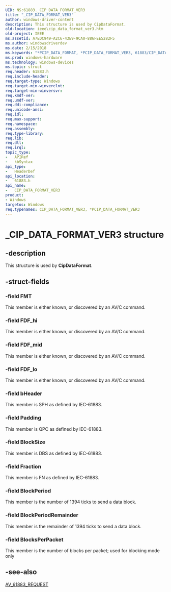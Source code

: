 ```yaml
---
UID: NS:61883._CIP_DATA_FORMAT_VER3
title: "_CIP_DATA_FORMAT_VER3"
author: windows-driver-content
description: This structure is used by CipDataFormat.
old-location: ieee\cip_data_format_ver3.htm
old-project: IEEE
ms.assetid: A7EDC949-A2C6-43E9-9CA0-886FEE5282F5
ms.author: windowsdriverdev
ms.date: 2/15/2018
ms.keywords: "*PCIP_DATA_FORMAT, *PCIP_DATA_FORMAT_VER3, 61883/CIP_DATA_FORMAT_VER3, 61883/PCIP_DATA_FORMAT_VER3, CIP_DATA_FORMAT, CIP_DATA_FORMAT_VER3, CIP_DATA_FORMAT_VER3 structure [Buses], IEEE.cip_data_format_ver3, PCIP_DATA_FORMAT_VER3, PCIP_DATA_FORMAT_VER3 structure pointer [Buses], _CIP_DATA_FORMAT_VER3"
ms.prod: windows-hardware
ms.technology: windows-devices
ms.topic: struct
req.header: 61883.h
req.include-header: 
req.target-type: Windows
req.target-min-winverclnt: 
req.target-min-winversvr: 
req.kmdf-ver: 
req.umdf-ver: 
req.ddi-compliance: 
req.unicode-ansi: 
req.idl: 
req.max-support: 
req.namespace: 
req.assembly: 
req.type-library: 
req.lib: 
req.dll: 
req.irql: 
topic_type:
-	APIRef
-	kbSyntax
api_type:
-	HeaderDef
api_location:
-	61883.h
api_name:
-	CIP_DATA_FORMAT_VER3
product:
- Windows
targetos: Windows
req.typenames: CIP_DATA_FORMAT_VER3, *PCIP_DATA_FORMAT_VER3
---
```


# _CIP_DATA_FORMAT_VER3 structure


## -description


This structure is used by  	<b>CipDataFormat</b>.


## -struct-fields




### -field FMT

This member is either known, or discovered by an AV/C command.


### -field FDF_hi

This member is either known, or discovered by an AV/C command.


### -field FDF_mid

This member is either known, or discovered by an AV/C command.


### -field FDF_lo

This member is either known, or discovered by an AV/C command.


### -field bHeader

This member is SPH as defined by IEC-61883.


### -field Padding

This member is QPC as defined by IEC-61883.


### -field BlockSize

This member is DBS as defined by IEC-61883.


### -field Fraction

This member is FN as defined by IEC-61883.


### -field BlockPeriod

This member is the number of 1394 ticks to send a data block.


### -field BlockPeriodRemainder

This member is the remainder of 1394 ticks to send a data block.


### -field BlocksPerPacket

This member is the number of blocks per packet; used for blocking mode only


## -see-also




<a href="https://msdn.microsoft.com/library/windows/hardware/ff537008">AV_61883_REQUEST</a>
 

 

